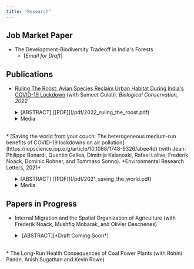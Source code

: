 ```yaml
---
title: "Research"
---
```


## Job Market Paper

* The Development-Biodiversity Tradeoff in India's Forests
    + [*Email for Draft*]

## Publications

* [Ruling The Roost: Avian Species Reclaim Urban Habitat During India's COVID-19 Lockdown](https://www.sciencedirect.com/science/article/pii/S0006320722001501) (with Sumeet Gulati). *Biological Conservation, 2022*
<ul> <li style="list-style-type: none;"> 
<details> <summary>[ABSTRACT] [[PDF]](/pdf/2022_ruling_the_roost.pdf)</summary>
As we retreated to our dwellings in the “anthropause” of spring 2020, were the wildlife sightings in previously crowded spaces a reclamation of habitat, or a mere increase in detection? We leverage an increase in balcony birdwatching, a million eBird entries, and difference-in-difference techniques to test if urban avian species richness rose during India's COVID-19 lockdown. Controlling for effort, birdwatchers in the 20 most populous cities observed a 16% increase in the number of species during lockdown. While human activity stopped overnight, and noise and visual pollution decreased soon after, increased species diversity was observed 1–2 weeks later; evidence that gradual population recovery, not better detection, underlay our results. We find at-risk, and rare, species among those reclaiming cities, implying that reducing human disturbance in urban areas can protect threatened species. Increased species diversity likely derives from a reduction in noise and air pollution associated with the lockdown, implying that urban planners should consider conservation co-benefits of urban policies when designing sustainable cities.
</details>
<details> <summary>Media</summary>
[Nature India](https://www.nature.com/articles/d44151-022-00060-2)
</details>
</li> </ul>
<br>
* [Saving the world from your couch: The heterogeneous medium-run benefits of COVID-19 lockdowns on air pollution](https://iopscience.iop.org/article/10.1088/1748-9326/abee4d) (with Jean-Philippe Bonardi, Quentin Gallea, Dimitrija Kalanoski, Rafael Lalive, Frederik Noack, Dominic Rohner, and Tommaso Sonno). *Environmental Research Letters, 2021*
<ul> <li style="list-style-type: none;"> 
<details> <summary>[ABSTRACT] [[PDF]](/pdf/2021_saving_the_world.pdf)</summary>
In Spring 2020, COVID-19 led to an unprecedented halt in public and economic life across the globe. In an otherwise tragic time, this provides a unique natural experiment to investigate the environmental impact of such a (temporary) 'de-globalization'. Here, we estimate the medium-run impact of a battery of COVID-19 related lockdown measures on air quality across 162 countries, going beyond the existing short-run estimates from a limited number of countries. In doing so, we leverage a new dataset categorizing lockdown measures and tracking their implementation and release, extending to 31 August 2020. We find that domestic and international lockdown measures overall led to a decline in PM2.5 pollution by 45% and 35%, respectively. This substantial impact persists in the medium-run, even as lockdowns are lifted, there is, however, substantial heterogeneity across different types of lockdown measures, different countries, and different sources of pollution. We show that some country trajectories are much more appealing (with fewer COVID-19 casualties, less economic downturn and bigger pollution reductions) than others. Our results have important policy implications and highlight the potential to 'build back better' a sustainable economy where pollution can be curbed in a less economically costly way than during the COVID-19 pandemic.
</details>
<details> <summary>Media</summary>
[UBC Press Release](https://news.ubc.ca/2021/04/06/covid-19-lockdowns-only-reduced-air-pollution-in-some-parts-of-the-world/), [VoxEU](https://voxeu.org/article/pollution-reductions-during-lockdowns-can-teach-us-how-build-back-better), [The Conversation](https://theconversation.com/covid-19-lockdowns-improved-air-quality-in-some-cities-shedding-light-on-how-to-curb-pollution-158356), [I by IMD](https://iby.imd.org/sustainability/stay-home-to-save-the-world-not-so-fast/), [National Post](https://nationalpost.com/pmn/news-pmn/covid-19-lockdowns-improved-air-quality-in-some-cities-shedding-light-on-how-to-curb-pollution), [Global TV](https://globalnews.ca/video/7742442/ubc-study-finds-pollution-did-not-decrease-everywhere-during-pandemic/), [Vancouver is awesome](https://www.vancouverisawesome.com/coronavirus-covid-19-local-news/heres-why-covid-19-lockdowns-only-reduced-air-pollution-in-parts-of-the-world-3607865), [InfoTel](https://infotel.ca/newsitem/canada-saw-30-decrease-in-air-pollution-during-first-wave-lockdown-ubc-study/it82126), [24heures (French)](https://www.24heures.ch/la-pollution-a-baisse-beaucoup-plus-que-lactivite-economique-756413910716), [Radio Canada Internacional (Spanish)](https://www.rcinet.ca/es/2021/04/13/el-confinamiento-no-redujo-la-contaminacion-del-aire-tanto-como-se-esperaba/), [Spice Podcast](https://soundcloud.com/user-244969524-696484203/ubc-study-found-covid-19-lockdowns-only-reduced-air-pollution-in-some-parts-of-the-world)
</details>
</li> </ul>

## Papers in Progress

* Internal Migration and the Spatial Organization of Agriculture (with Frederik Noack, Mushfiq Mobarak, and Olivier Deschenes)
<ul> <li style="list-style-type: none;"> 
<details> <summary>&nbsp;[ABSTRACT][*Draft Coming Soon*]</summary>
This paper documents how agricultural development unfolds in the face of sectoral labour reallocation. We use detailed household panel data from India to estimate the impact of labour out-migration on agricultural investment and production decisions. We leverage distance-weighted destination productivity shocks to isolate exogenous variation in migration incentives. Labour loss reduces agricultural development, measured by capital investment and crop revenue. These effects are driven by large farms with less surplus labour. Our results do not imply that urbanization will threaten food security in India. Instead, we provide evidence of a spatial reorganization of agriculture. Production declines are concentrated in peri-urban areas, but remote households facing high migration costs increase production in response to rising demand and higher prices. Our results are consistent with a two-sector general equilibrium model that decomposes the labour and price effects of labour loss.
</details>
</li> </ul>
<br>
* The Long-Run Health Consequences of Coal Power Plants (with Rohini Pande, Anish Sugathan and Kevin Rowe)